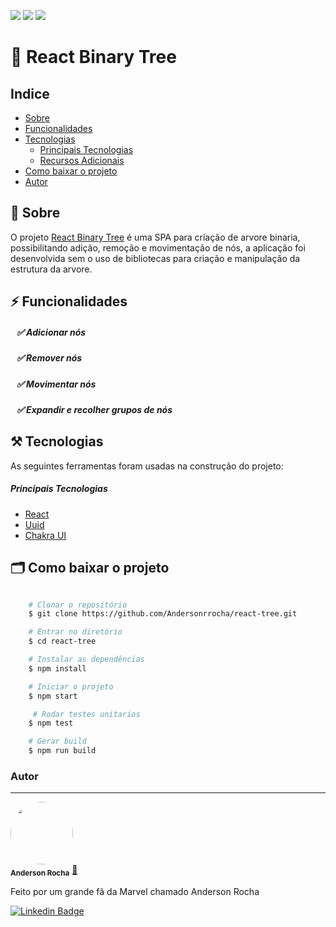<img src="https://img.shields.io/npm/v/react?label=React"/> <img src="https://img.shields.io/github/languages/code-size/Andersonrrocha/react-comics"/> <img src="https://img.shields.io/github/license/Andersonrrocha/react-comics"/>

# 🌳 React Binary Tree

## Indice

- [Sobre](#-sobre)
- [Funcionalidades](#-funcionalidades)
- [Tecnologias](#-tecnologias)
  - [Principais Tecnologias](#-principais-tecnologias)
  - [Recursos Adicionais](#-recursos-adicionais-utilizados)
- [Como baixar o projeto](#-como-baixar-o-projeto)
- [Autor](#-autor)

## 🔖 Sobre

O projeto <a href="https://github.com/Andersonrrocha/react-tree">React Binary Tree</a> é uma SPA para criação de arvore binaria, possibilitando adição, remoção e movimentação de nós, a aplicação foi desenvolvida sem o uso de bibliotecas para criação e manipulação da estrutura da arvore.

## ⚡ Funcionalidades

##### &nbsp;&nbsp;&nbsp;✅ Adicionar nós

##### &nbsp;&nbsp;&nbsp;✅ Remover nós

##### &nbsp;&nbsp;&nbsp;✅ Movimentar nós

##### &nbsp;&nbsp;&nbsp;✅ Expandir e recolher grupos de nós

## ⚒️ Tecnologias

As seguintes ferramentas foram usadas na construção do projeto:

##### Principais Tecnologias

- [React](https://pt-br.reactjs.org/)
- [Uuid](https://github.com/thenativeweb/uuidv4)
- [Chakra UI](https://github.com/chakra-ui/chakra-ui)

## 🗂 Como baixar o projeto

```bash

    # Clonar o repositório
    $ git clone https://github.com/Andersonrrocha/react-tree.git

    # Entrar no diretório
    $ cd react-tree

    # Instalar as dependências
    $ npm install

    # Iniciar o projeto
    $ npm start

     # Rodar testes unitarios
    $ npm test

    # Gerar build
    $ npm run build
```

### Autor

---

<a href="https://github.com/Andersonrrocha">
 <img style="border-radius: 50%;" src="https://avatars.githubusercontent.com/u/47790040?s=400&u=aebba8b4677071ece269291a65e56534db5cc52c&v=4" width="100px;" alt=""/>
 <br />
 <sub><b>Anderson Rocha</b></sub></a> <a href="https://github.com/Andersonrrocha" title="Github">🚀</a>

Feito por um grande fã da Marvel chamado Anderson Rocha

[![Linkedin Badge](https://img.shields.io/badge/-Anderson-blue?style=flat-square&logo=Linkedin&logoColor=white&link=https://www.linkedin.com/in/anderson-rocha-852724127/)](https://www.linkedin.com/in/anderson-rocha-852724127/)
